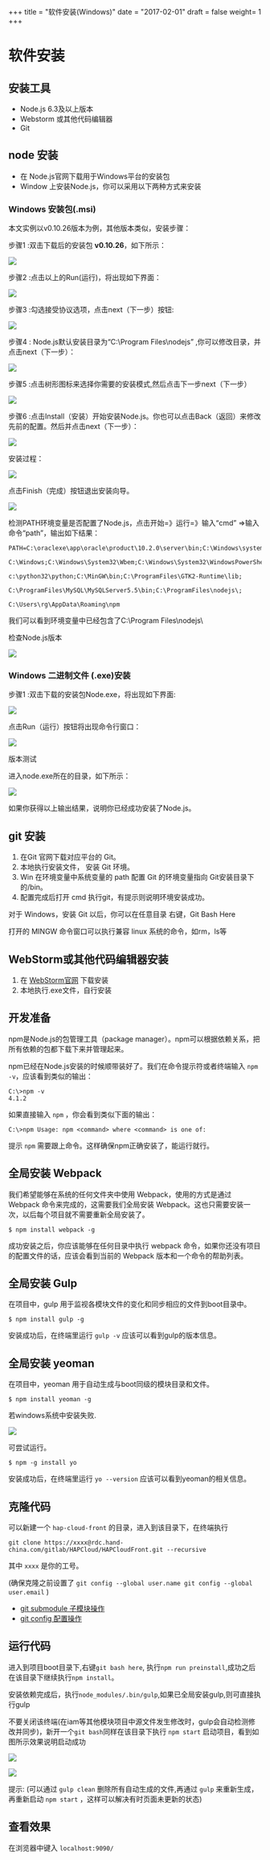 +++
title = "软件安装(Windows)"
date = "2017-02-01"
draft = false
weight= 1
+++

# 软件安装

## 安装工具

- Node.js 6.3及以上版本
- Webstorm 或其他代码编辑器
- Git

## node 安装

- 在 Node.js官网下载用于Windows平台的安装包
- Window 上安装Node.js，你可以采用以下两种方式来安装

### Windows 安装包(.msi)

本文实例以v0.10.26版本为例，其他版本类似，安装步骤：

步骤1 :双击下载后的安装包 **v0.10.26**，如下所示：

![](./images/import1.png)

步骤2 :点击以上的Run(运行)，将出现如下界面：

![](./images/2.png)

步骤3 :勾选接受协议选项，点击next（下一步）按钮:

![](./images/3.png)

步骤4 : Node.js默认安装目录为“C:\Program Files\nodejs” ,你可以修改目录，并点击next（下一步）：

![](./images/4.png)

步骤5 :点击树形图标来选择你需要的安装模式,然后点击下一步next（下一步）

![](./images/5.png)

步骤6 :点击Install（安装）开始安装Node.js。你也可以点击Back（返回）来修改先前的配置。然后并点击next（下一步）：

![](./images/6.png)

安装过程：

![](./images/install.png)

点击Finish（完成）按钮退出安装向导。

![](./images/finish.png)

检测PATH环境变量是否配置了Node.js，点击开始=》运行=》输入“cmd” =>输入命令“path”，输出如下结果：

```
PATH=C:\oraclexe\app\oracle\product\10.2.0\server\bin;C:\Windows\system32;

C:\Windows;C:\Windows\System32\Wbem;C:\Windows\System32\WindowsPowerShell\v1.0\;

c:\python32\python;C:\MinGW\bin;C:\ProgramFiles\GTK2-Runtime\lib;

C:\ProgramFiles\MySQL\MySQLServer5.5\bin;C:\ProgramFiles\nodejs\;

C:\Users\rg\AppData\Roaming\npm
```

我们可以看到环境变量中已经包含了C:\Program Files\nodejs\

检查Node.js版本

![](./images/check.png)

### Windows 二进制文件 (.exe)安装

步骤1 :双击下载的安装包Node.exe，将出现如下界面:

![](./images/exe.png)

点击Run（运行）按钮将出现命令行窗口：

![](./images/run.png)

版本测试

进入node.exe所在的目录，如下所示：

![](./images/node.png)

如果你获得以上输出结果，说明你已经成功安装了Node.js。

## git 安装

1. 在Git 官网下载对应平台的 Git。
2. 本地执行安装文件， 安装 Git 环境。
3. Win 在环境变量中系统变量的 path 配置 Git 的环境变量指向 Git安装目录下的/bin。
4. 配置完成后打开 cmd 执行git，有提示则说明环境安装成功。

对于 Windows，安装 Git 以后，你可以在任意目录 右键，Git Bash Here

打开的 MINGW 命令窗口可以执行兼容 linux 系统的命令，如rm，ls等

## WebStorm或其他代码编辑器安装

1. 在 [WebStorm官网](http://www.jetbrains.com/webstorm/) 下载安装
2. 本地执行.exe文件，自行安装

## 开发准备

npm是Node.js的包管理工具（package manager）。npm可以根据依赖关系，把所有依赖的包都下载下来并管理起来。

npm已经在Node.js安装的时候顺带装好了。我们在命令提示符或者终端输入 `npm -v`，应该看到类似的输出：

```
C:\>npm -v
4.1.2
```

如果直接输入 `npm` ，你会看到类似下面的输出：

`C:\>npm Usage: npm <command> where <command> is one of:`

提示 `npm` 需要跟上命令。这样确保npm正确安装了，能运行就行。

## 全局安装 Webpack

我们希望能够在系统的任何文件夹中使用 Webpack，使用的方式是通过 Webpack 命令来完成的，这需要我们全局安装 Webpack。这也只需要安装一次，以后每个项目就不需要重新全局安装了。

```
$ npm install webpack -g
```

成功安装之后，你应该能够在任何目录中执行 webpack 命令，如果你还没有项目的配置文件的话，应该会看到当前的 Webpack 版本和一个命令的帮助列表。

## 全局安装 Gulp

在项目中，gulp 用于监视各模块文件的变化和同步相应的文件到boot目录中。

```
$ npm install gulp -g
```

安装成功后，在终端里运行 `gulp -v` 应该可以看到gulp的版本信息。

## 全局安装 yeoman

在项目中，yeoman 用于自动生成与boot同级的模块目录和文件。

```
$ npm install yeoman -g
```

若windows系统中安装失败.

![](./images/yeoman.png)

可尝试运行。

```
$ npm -g install yo
```

安装成功后，在终端里运行 `yo --version` 应该可以看到yeoman的相关信息。

## 克隆代码

可以新建一个 `hap-cloud-front` 的目录，进入到该目录下，在终端执行

```
git clone https://xxxx@rdc.hand-china.com/gitlab/HAPCloud/HAPCloudFront.git --recursive
```

其中 `xxxx` 是你的工号。

(确保克隆之前设置了 `git config --global user.name git config --global user.email` )

- [git submodule 子模块操作](https://git-scm.com/book/zh/v1/Git-%E5%B7%A5%E5%85%B7-%E5%AD%90%E6%A8%A1%E5%9D%97)
- [git config 配置操作](https://git-scm.com/book/zh/v1/%E8%87%AA%E5%AE%9A%E4%B9%89-Git-%E9%85%8D%E7%BD%AE-Git)

## 运行代码

进入到项目boot目录下,右键`git bash here`, 执行`npm run preinstall`,成功之后在该目录下继续执行`npm install`。

安装依赖完成后，执行`node_modules/.bin/gulp`,如果已全局安装gulp,则可直接执行gulp

不要关闭该终端(在iam等其他模块项目中源文件发生修改时，gulp会自动检测修改并同步)，新开一个`git bash`同样在该目录下执行 `npm start` 启动项目，看到如图所示效果说明启动成功

![](./images/gulp.jpg)

![](./images/success.jpg)

提示: (可以通过 `gulp clean` 删除所有自动生成的文件,再通过 `gulp` 来重新生成，再重新启动 `npm start` ，这样可以解决有时页面未更新的状态)

## 查看效果

在浏览器中键入 `localhost:9090/`